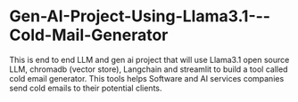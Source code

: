 # Gen-AI-Project-Using-Llama3.1---Cold-Mail-Generator
This is end to end LLM and gen ai project that will use Llama3.1 open source LLM, chromadb (vector store), Langchain and streamlit to build a tool called cold email generator. This tools helps Software and AI services companies send cold emails to their potential clients.
